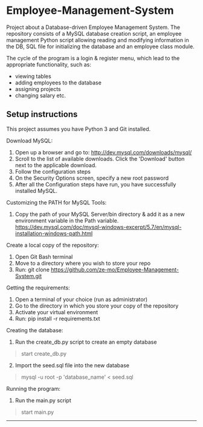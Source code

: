 # Employee-Management-System

Project about a Database-driven Employee Management System. The repository consists of a MySQL database creation script, an employee management Python script allowing reading and modifying information in the DB, SQL file for initializing the database and an employee class module.

The cycle of the program is a login & register menu, which lead to the appropriate functionality, such as: 
- viewing tables
- adding employees to the database
- assigning projects
- changing salary
etc.

Setup instructions
-------------------
This project assumes you have Python 3 and Git installed.

Download MySQL:
1. Open up a browser and go to: http://dev.mysql.com/downloads/mysql/
2. Scroll to the list of available downloads. Click the 'Download' button next to the applicable download.
3. Follow the configuration steps 
4. On the Security Options screen, specify a new root password
5. After all the Configuration steps have run, you have successfully installed MySQL.

Customizing the PATH for MySQL Tools:
1. Copy the path of your MySQL Server/bin directory & add it as a new environment variable in the Path variable.
https://dev.mysql.com/doc/mysql-windows-excerpt/5.7/en/mysql-installation-windows-path.html

Create a local copy of the repository:
1. Open Git Bash terminal
2. Move to a directory where you wish to store your repo
3. Run: git clone https://github.com/ze-mo/Employee-Management-System.git

Getting the requirements:
1. Open a terminal of your choice (run as administrator)
2. Go to the directory in which you store your copy of the repository
3. Activate your virtual environment
4. Run: pip install -r requirements.txt 

Creating the database:
1. Run the create_db.py script to create an empty database
> start create_db.py
2. Import the seed.sql file into the new database
> mysql -u root -p 'database_name' < seed.sql

Running the program:
1. Run the main.py script
> start main.py
------------------
